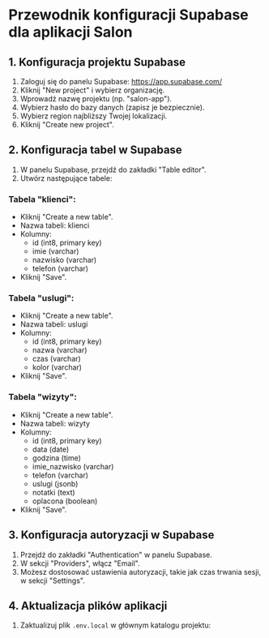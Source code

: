 # Przewodnik konfiguracji Supabase dla aplikacji Salon

## 1. Konfiguracja projektu Supabase

1. Zaloguj się do panelu Supabase: https://app.supabase.com/
2. Kliknij "New project" i wybierz organizację.
3. Wprowadź nazwę projektu (np. "salon-app").
4. Wybierz hasło do bazy danych (zapisz je bezpiecznie).
5. Wybierz region najbliższy Twojej lokalizacji.
6. Kliknij "Create new project".

## 2. Konfiguracja tabel w Supabase

1. W panelu Supabase, przejdź do zakładki "Table editor".
2. Utwórz następujące tabele:

### Tabela "klienci":
- Kliknij "Create a new table".
- Nazwa tabeli: klienci
- Kolumny:
  - id (int8, primary key)
  - imie (varchar)
  - nazwisko (varchar)
  - telefon (varchar)
- Kliknij "Save".

### Tabela "uslugi":
- Kliknij "Create a new table".
- Nazwa tabeli: uslugi
- Kolumny:
  - id (int8, primary key)
  - nazwa (varchar)
  - czas (varchar)
  - kolor (varchar)
- Kliknij "Save".

### Tabela "wizyty":
- Kliknij "Create a new table".
- Nazwa tabeli: wizyty
- Kolumny:
  - id (int8, primary key)
  - data (date)
  - godzina (time)
  - imie_nazwisko (varchar)
  - telefon (varchar)
  - uslugi (jsonb)
  - notatki (text)
  - oplacona (boolean)
- Kliknij "Save".

## 3. Konfiguracja autoryzacji w Supabase

1. Przejdź do zakładki "Authentication" w panelu Supabase.
2. W sekcji "Providers", włącz "Email".
3. Możesz dostosować ustawienia autoryzacji, takie jak czas trwania sesji, w sekcji "Settings".

## 4. Aktualizacja plików aplikacji

1. Zaktualizuj plik `.env.local` w głównym katalogu projektu:

